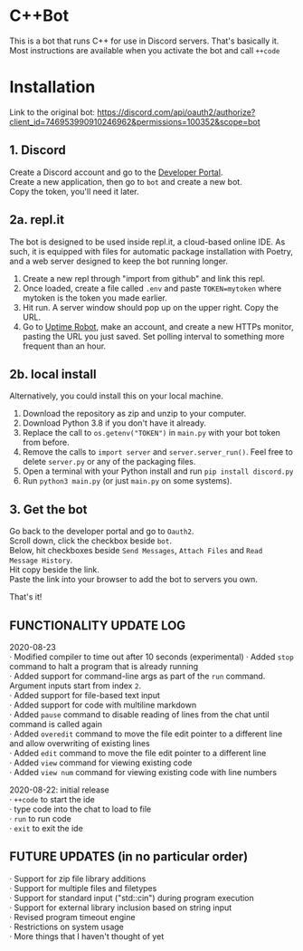 # C++Bot

This is a bot that runs C++ for use in Discord servers. That's basically it.
Most instructions are available when you activate the bot and call `++code`

# Installation

Link to the original bot: https://discord.com/api/oauth2/authorize?client_id=746953990910246962&permissions=100352&scope=bot

## 1. Discord
Create a Discord account and go to the [Developer Portal](https://discord.com/developers/applications/me).\
Create a new application, then go to `bot` and create a new bot.\
Copy the token, you'll need it later.

## 2a. repl.it
The bot is designed to be used inside repl.it, a cloud-based online IDE. As such, it is equipped with files for automatic package installation with Poetry, and a web server designed to keep the bot running longer.

1. Create a new repl through "import from github" and link this repl.
2. Once loaded, create a file called `.env` and paste `TOKEN=mytoken` where mytoken is the token you made earlier.
3. Hit run. A server window should pop up on the upper right. Copy the URL.
4. Go to [Uptime Robot](https://uptimerobot.com), make an account, and create a new HTTPs monitor, pasting the URL you just saved. Set polling interval to something more frequent than an hour.

## 2b. local install
Alternatively, you could install this on your local machine.

1. Download the repository as zip and unzip to your computer.
2. Download Python 3.8 if you don't have it already.
3. Replace the call to `os.getenv("TOKEN")` in `main.py` with your bot token from before.
4. Remove the calls to `import server` and `server.server_run()`. Feel free to delete `server.py` or any of the packaging files.
5. Open a terminal with your Python install and run `pip install discord.py`
6. Run `python3 main.py` (or just `main.py` on some systems).

## 3. Get the bot
Go back to the developer portal and go to `Oauth2`.\
Scroll down, click the checkbox beside `bot`.\
Below, hit checkboxes beside `Send Messages`, `Attach Files` and `Read Message History`.\
Hit copy beside the link.\
Paste the link into your browser to add the bot to servers you own.

That's it!

## FUNCTIONALITY UPDATE LOG
2020-08-23\
· Modified compiler to time out after 10 seconds (experimental)
· Added `stop` command to halt a program that is already running\
· Added support for command-line args as part of the `run` command. Argument inputs start from index `2`.\
· Added support for file-based text input\
· Added support for code with multiline markdown\
· Added `pause` command to disable reading of lines from the chat until command is called again\
· Added `overedit` command to move the file edit pointer to a different line and allow overwriting of existing lines\
· Added `edit` command to move the file edit pointer to a different line\
· Added `view` command for viewing existing code\
· Added `view num` command for viewing existing code with line numbers

2020-08-22: initial release\
· `++code` to start the ide\
· type code into the chat to load to file\
· `run` to run code\
· `exit` to exit the ide

## FUTURE UPDATES (in no particular order)
· Support for zip file library additions\
· Support for multiple files and filetypes\
· Support for standard input ("std::cin") during program execution\
· Support for external library inclusion based on string input\
· Revised program timeout engine\
· Restrictions on system usage\
· More things that I haven't thought of yet

